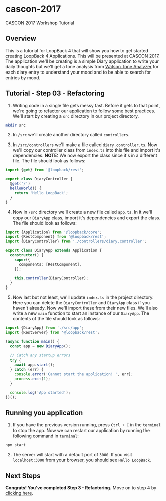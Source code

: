 # cascon-2017
CASCON 2017 Workshop Tutorial

## Overview
This is a tutorial for LoopBack 4 that will show you how to get started creating LoopBack 4 Applications. This will be presented at CASCON 2017. The application we'll be creating is a simple Diary application to write your daily thoughts but we'll get a tone analysis from [Watson Tone Analyzer](https://www.ibm.com/watson/services/tone-analyzer/) for each diary entry to understand your mood and to be able to search for entries by mood.

## Tutorial - Step 03 - Refactoring
1. Writing code in a single file gets messy fast. Before it gets to that point, we're going to refactor our application to follow some best practices. We'll start by creating a `src` directory in our project directory.

```sh
mkdir src
```

2. In `/src` we'll create another directory called `controllers`.

3. In `/src/controllers` we'll make a file called `diary.controller.ts`. Now we'll copy our controller class from `index.ts` into this file and import it's dependencies. __NOTE:__ We now export the class since it's in a different file. The file should look as follows:

```ts
import {get} from '@loopback/rest';

export class DiaryController {
  @get('/')
  helloWorld() {
    return 'Hello LoopBack';
  }
}
```

4. Now in `/src` directory we'll create a new file called `app.ts`. In it we'll copy our `DiaryApp` class, import it's dependencies and export the class. The file should look as follows:

```ts
import {Application} from '@loopback/core';
import {RestComponent} from '@loopback/rest';
import {DiaryController} from './controllers/diary.controller';

export class DiaryApp extends Application {
  constructor() {
    super({
      components: [RestComponent],
    });

    this.controller(DiaryController);
  }
}
```

5. Now last but not least, we'll update `index.ts` in the project directory. Here you can delete the `DiaryController` and `DiaryApp` class if you haven't already. Now we'll import these from their new files. We'll also write a new `main` function to start an instance of our `DiaryApp`. The contents of the file should look as follows:

```ts
import {DiaryApp} from './src/app';
import {RestServer} from '@loopback/rest';

(async function main() {
  const app = new DiaryApp();

  // Catch any startup errors
  try {
  	await app.start();
  } catch (err) {
  	console.error('Cannot start the application! ', err);
    process.exit(1);
  }

  console.log('App started');
})();
```

## Running you application
1. If you have the previous version running, press `Ctrl + C` in the `terminal` to stop the app. Now we can restart our application by running the following command in `terminal`:

```sh
npm start
```

2. The server will start with a default port of `3000`. If you visit `localhost:3000` from your browser, you should see `Hello LoopBack`.

## Next Steps
__Congrats! You've completed Step 3 - Refactoring.__ Move on to step 4 by [clicking here](https://github.com/torontoCascon/cascon-2017/tree/step-04).
